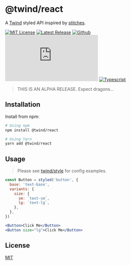 # @twind/react

A [Twind](https://twind.dev) styled API inspired by [stitches](https://stitches.dev).

[![MIT License](https://flat.badgen.net/github/license/tw-in-js/twind-react)](https://github.com/tw-in-js/twind-react/blob/main/LICENSE)
[![Latest Release](https://flat.badgen.net/npm/v/@twind/react?icon=npm&label&cache=10800&color=blue)](https://www.npmjs.com/package/@twind/react)
[![Github](https://flat.badgen.net/badge/icon/tw-in-js%2Ftwind-react?icon=github&label)](https://github.com/tw-in-js/twind-react)
[![Module Size](https://flat.badgen.net/badgesize/brotli/https:/unpkg.com/@twind/react/react.js?icon=jsdelivr&label&color=blue&cache=10800)](https://unpkg.com/@twind/react/react.js 'brotli module size')
[![Typescript](https://flat.badgen.net/badge/icon/included?icon=typescript&label)](https://unpkg.com/browse/@twind/react/react.d.ts)

> THIS IS AN ALPHA RELEASE. Expect dragons...

## Installation

Install from npm:

```sh
# Using npm
npm install @twind/react

# Using Yarn
yarn add @twind/react
```

## Usage

> Please see [twind/style](https://twind.dev/docs/modules/twind_style.html) for config examples.

```jsx
const Button = styled('button', {
  base: 'text-base',
  variants: {
    size: {
      sm: `text-sm`,
      lg: `text-lg`,
    },
  },
})

<Button>Click Me</Button>
<Button size="lg">Click Me</Button>
```

## License

[MIT](https://github.com/tw-in-js/react/blob/main/LICENSE)
